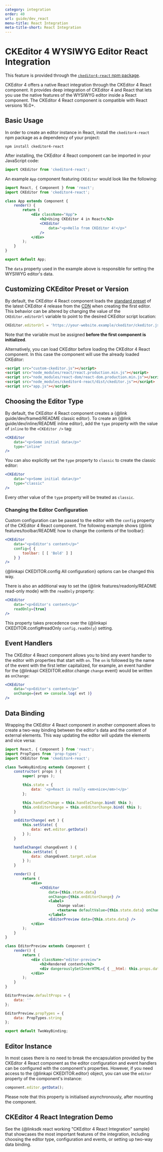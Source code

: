 ```yaml
---
category: integration
order: 40
url: guide/dev_react
menu-title: React Integration
meta-title-short: React Integration
---
```

<!--
Copyright (c) 2003-2019, CKSource - Frederico Knabben. All rights reserved.
For licensing, see LICENSE.md.
-->

# CKEditor 4 WYSIWYG Editor React Integration

<info-box info="">
	This feature is provided through the <a href="https://www.npmjs.com/package/ckeditor4-react"><code>ckeditor4-react</code> npm package</a>.
</info-box>

CKEditor 4 offers a native React integration through the CKEditor 4 React component. It provides deep integration of CKEditor 4 and React that lets you use the native features of the WYSIWYG editor inside a React component. The CKEditor 4 React component is compatible with React versions 16.0+.

## Basic Usage

In order to create an editor instance in React, install the `ckeditor4-react` npm package as a dependency of your project:

```plaintext
npm install ckeditor4-react
```

After installing, the CKEditor 4 React component can be imported in your JavaScript code:

```js
import CKEditor from 'ckeditor4-react';
```

An example `App` component featuring `CKEditor` would look like the following:

```jsx
import React, { Component } from 'react';
import CKEditor from 'ckeditor4-react';

class App extends Component {
	render() {
		return (
			<div className="App">
				<h2>Using CKEditor 4 in React</h2>
				<CKEditor
					data="<p>Hello from CKEditor 4!</p>"
				/>
			</div>
		);
	}
}

export default App;
```

The `data` property used in the example above is responsible for setting the WYSIWYG editor's data.

## Customizing CKEditor Preset or Version

By default, the CKEditor 4 React component loads the [standard preset](https://ckeditor.com/cke4/presets-all) of the latest CKEditor 4 release from the [CDN](https://cdn.ckeditor.com/) when creating the first editor. This behavior can be altered by changing the value of the `CKEditor.editorUrl` variable to point to the desired CKEditor script location:

```js
CKEditor.editorUrl = 'https://your-website.example/ckeditor/ckeditor.js';
```

Note that the variable must be assigned **before the first component is initialized**.

Alternatively, you can load CKEditor before loading the CKEditor 4 React component. In this case the component will use the already loaded CKEditor:

```html
<script src="custom-ckeditor.js"></script>
<script src="node_modules/react/react.production.min.js"></script>
<script src="node_modules/react-dom/react-dom.production.min.js"></script>
<script src="node_modules/ckeditor4-react/dist/ckeditor.js"></script>
<script src="app.js"></script>
```

## Choosing the Editor Type

By default, the CKEditor 4 React component creates a {@link guide/dev/framed/README classic editor}. To create an {@link guide/dev/inline/README inline editor}, add the `type` property with the value of `inline` to the `<CKEditor />` tag:

```jsx
<CKEditor
	data="<p>Some initial data</p>"
	type="inline"
/>
```

You can also explicitly set the `type` property to `classic` to create the classic editor:

```jsx
<CKEditor
	data="<p>Some initial data</p>"
	type="classic"
/>
```

Every other value of the `type` property will be treated as `classic`.

### Changing the Editor Configuration

Custom configuration can be passed to the editor with the `config` property of the CKEditor 4 React component. The following example shows {@link features/toolbar/README how to change the contents of the toolbar}:

```jsx
<CKEditor
	data="<p>Editor's content</p>"
	config={ {
		toolbar: [ [ 'Bold' ] ]
	} }
/>
```

{@linkapi CKEDITOR.config All configuration} options can be changed this way.

There is also an additional way to set the {@link features/readonly/README read-only mode} with the `readOnly` property:

```jsx
<CKEditor
	data="<p>Editor's content</p>"
	readOnly={true}
/>
```

This property takes precedence over the {@linkapi CKEDITOR.config#readOnly `config.readOnly`} setting.

## Event Handlers

The CKEditor 4 React component allows you to bind any event handler to the editor with properties that start with `on`. The `on` is followed by the name of the event with the first letter capitalized, for example, an event handler for the {@linkapi CKEDITOR.editor.change `change` event} would be written as `onChange`:

```jsx
<CKEditor
	data="<p>Editor's content</p>"
	onChange={evt => console.log( evt )}
/>
```

## Data Binding

Wrapping the CKEditor 4 React component in another component allows to create a two-way binding between the editor's data and the content of external elements. This way updating the editor will update the elements and vice versa:

```jsx
import React, { Component } from 'react';
import PropTypes from 'prop-types';
import CKEditor from 'ckeditor4-react';

class TwoWayBinding extends Component {
	constructor( props ) {
		super( props );

		this.state = {
			data: '<p>React is really <em>nice</em>!</p>'
		};

		this.handleChange = this.handleChange.bind( this );
		this.onEditorChange = this.onEditorChange.bind( this );
	}

	onEditorChange( evt ) {
		this.setState( {
			data: evt.editor.getData()
		} );
	}

	handleChange( changeEvent ) {
		this.setState( {
			data: changeEvent.target.value
		} );
	}

	render() {
		return (
			<div>
				<CKEditor
					data={this.state.data}
					onChange={this.onEditorChange} />
					<label>
						Change value:
						<textarea defaultValue={this.state.data} onChange={this.handleChange} />
					</label>
					<EditorPreview data={this.state.data} />
			</div>
		);
	}
}

class EditorPreview extends Component {
	render() {
		return (
			<div className="editor-preview">
				<h2>Rendered content</h2>
				<div dangerouslySetInnerHTML={ { __html: this.props.data } }></div>
			</div>
		);
	}
}

EditorPreview.defaultProps = {
	data: ''
};

EditorPreview.propTypes = {
	data: PropTypes.string
};

export default TwoWayBinding;
```
## Editor Instance

In most cases there is no need to break the encapsulation provided by the CKEditor 4 React component as the editor configuration and event handlers can be configured with the component's properties. However, if you need access to the {@linkapi CKEDITOR.editor} object, you can use the `editor` property of the component's instance:

```js
component.editor.getData();
```

Please note that this property is initialised asynchronously, after mounting the component.

## CKEditor 4 React Integration Demo

See the {@linksdk react working "CKEditor 4 React Integration" sample} that showcases the most important features of the integration, including choosing the editor type, configuration and events, or setting up two-way data binding.
